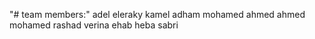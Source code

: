 "# team members:"
adel eleraky kamel
adham mohamed ahmed
ahmed mohamed rashad
verina ehab
heba sabri
